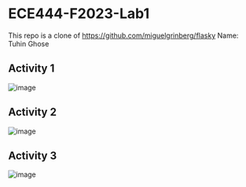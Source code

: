 # ECE444-F2023-Lab1

This repo is a clone of https://github.com/miguelgrinberg/flasky
Name: Tuhin Ghose

## Activity 1
![image](https://github.com/ghosetuhin/ECE444-F2023-Lab1/assets/71938696/efc54ef7-61df-440a-ae8d-07a1e7458ce9)

## Activity 2
![image](https://github.com/ghosetuhin/ECE444-F2023-Lab1/assets/71938696/04ff048f-cdb3-4ca8-8e34-494005e40110)

## Activity 3
![image](https://github.com/ghosetuhin/ECE444-F2023-Lab1/assets/71938696/c40697cf-8e38-4405-8402-67188f85b6af)
